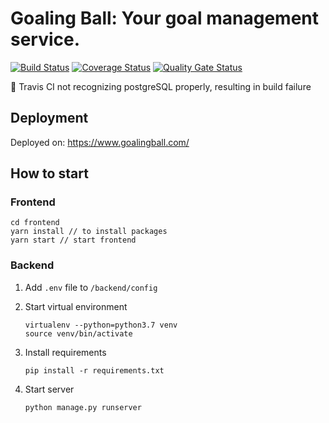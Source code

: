 # Goaling Ball: Your goal management service.
[![Build Status](https://travis-ci.org/swsnu/swpp2020-team13.svg?branch=master)](https://travis-ci.org/swsnu/swpp2020-team13)
[![Coverage Status](https://coveralls.io/repos/github/swsnu/swpp2020-team13/badge.svg?branch=master)](https://coveralls.io/github/swsnu/swpp2020-team13?branch=master)
[![Quality Gate Status](https://sonarcloud.io/api/project_badges/measure?project=swsnu_swpp2020-team13&metric=alert_status)](https://sonarcloud.io/dashboard?id=swsnu_swpp2020-team13)

🚨 Travis CI not recognizing postgreSQL properly, resulting in build failure

## Deployment
Deployed on: https://www.goalingball.com/

## How to start

### Frontend

```
cd frontend
yarn install // to install packages
yarn start // start frontend
```

### Backend

1. Add `.env` file to `/backend/config`
2. Start virtual environment

    ```
    virtualenv --python=python3.7 venv
    source venv/bin/activate
    ```

3. Install requirements

    ```
    pip install -r requirements.txt
    ```

4. Start server

    ```
    python manage.py runserver
    ```

